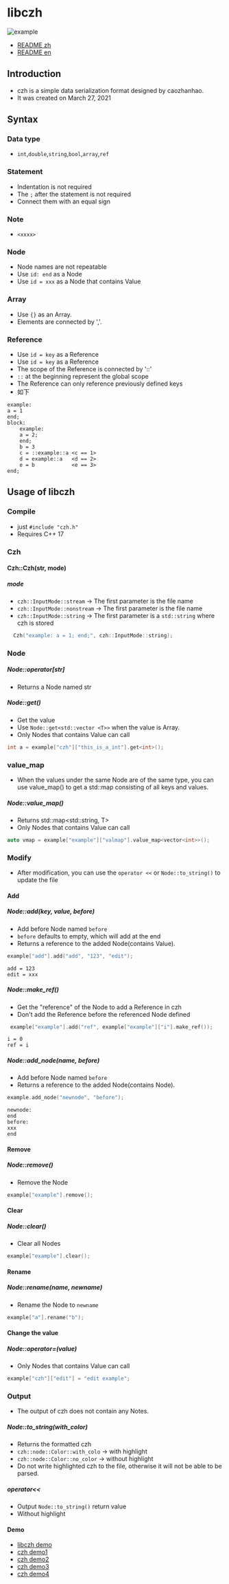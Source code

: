 # libczh

![example](examples/example.png)
- [README zh](README.md)
- [README en](README.en.md)
## Introduction

- czh is a simple data serialization format designed by caozhanhao.
- It was created on March 27, 2021

## Syntax

### Data type

- `int`,`double`,`string`,`bool`,`array`,`ref`

### Statement

- Indentation is not required
- The `;` after the statement is not required
- Connect them with an equal sign

### Note

- `<xxxx>`

### Node

- Node names are not repeatable
- Use `id: end` as a Node
- Use `id = xxx` as a Node that contains Value

### Array

- Use `{}` as an Array.
- Elements are connected by ','.

### Reference

- Use `id = key` as a Reference
- Use `id = key` as a Reference
- The scope of the Reference is connected by '::'
- `::` at the beginning represent the global scope
- The Reference can only reference previously defined keys
- 如下

```
example:
a = 1
end;
block:
    example:
    a = 2;
    end;    
    b = 3
    c = ::example::a <c == 1>
    d = example::a   <d == 2>
    e = b            <e == 3>
end;
```

## Usage of libczh

### Compile

- just `#include "czh.h"`
- Requires C++ 17

### Czh

#### Czh::Czh(str, mode)

##### mode

- `czh::InputMode::stream` -> The first parameter is the file name
- `czh::InputMode::nonstream` -> The first parameter is the file name
- `czh::InputMode::string` -> The first parameter is a `std::string` where czh is stored

```c++
  Czh("example: a = 1; end;", czh::InputMode::string);
```

### Node

##### Node::operator[str]

- Returns a Node named str

##### Node::get<T>()

- Get the value
- Use `Node::get<std::vector <T>>` when the value is Array.
- Only Nodes that contains Value can call

```c++
int a = example["czh"]["this_is_a_int"].get<int>();
```

### value_map

- When the values under the same Node are of the same type, you can use value_map() to get a std::map consisting of all
  keys and values.

##### Node::value_map<T>()

- Returns std::map<std::string, T>
- Only Nodes that contains Value can call

```c++
auto vmap = example["example"]["valmap"].value_map<vector<int>>();
```

### Modify

- After modification, you can use the `operator <<` or `Node::to_string()` to update the file

#### Add

##### Node::add(key, value, before)

- Add before Node named `before`
- `before` defaults to empty, which will add at the end
- Returns a reference to the added Node(contains Value).

```c++
example["add"].add("add", "123", "edit");
```

```
add = 123
edit = xxx
```

##### Node::make_ref()

- Get the "reference" of the Node to add a Reference in czh
- Don't add the Reference before the referenced Node defined

```c++
 example["example"].add("ref", example["example"]["i"].make_ref());
```

```
i = 0
ref = i
```

##### Node::add_node(name, before)

- Add before Node named `before`
- Returns a reference to the added Node(contains Node).

```c++
example.add_node("newnode", "before");
```

```
newnode:
end
before:
xxx
end
```

#### Remove

##### Node::remove()

- Remove the Node

```c++
example["example"].remove();
```

#### Clear

##### Node::clear()

- Clear all Nodes

```c++
example["example"].clear();
```

#### Rename

##### Node::rename(name, newname)

- Rename the Node to `newname`

```c++
example["a"].rename("b");
```

#### Change the value

##### Node::operator=(value)

- Only Nodes that contains Value can call

```c++
example["czh"]["edit"] = "edit example";
```

### Output

- The output of czh does not contain any Notes.

##### Node::to_string(with_color)

- Returns the formatted czh
- `czh::node::Color::with_colo` -> with highlight
- `czh::node::Color::no_color` -> without highlight
- Do not write highlighted czh to the file, otherwise it will not be able to be parsed.

##### operator<<

- Output `Node::to_string()` return value
- Without highlight

#### Demo

- [libczh demo](https://gitee.com/cmvy2020/libczh/blob/master/examples/cpp/example.cpp)
- [czh demo1](https://gitee.com/cmvy2020/libczh/blob/master/examples/czh/example.czh)
- [czh demo2](https://gitee.com/cmvy2020/libczh/blob/master/examples/czh/czh.czh)
- [czh demo3](https://gitee.com/cmvy2020/libczh/blob/master/examples/czh/onelinetest.czh)
- [czh demo4](https://gitee.com/cmvy2020/wxserver/blob/main/config.czh)